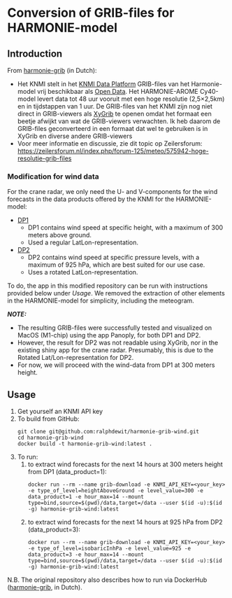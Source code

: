 # Conversion of GRIB-files for HARMONIE-model

## Introduction
From [harmonie-grib](https://github.com/MennoTammens/harmonie-grib) (in Dutch):
- Het KNMI stelt in het [KNMI Data Platform](https://dataplatform.knmi.nl/catalog/index.html) GRIB-files van het Harmonie-model vrij beschikbaar als [Open Data](http://creativecommons.org/publicdomain/mark/1.0/deed.nl). Het HARMONIE-AROME Cy40-model levert data tot 48 uur vooruit met een hoge resolutie (2,5×2,5km) en in tijdstappen van 1 uur.
De GRIB-files van het KNMI zijn nog niet direct in GRIB-viewers als [XyGrib](https://opengribs.org/en/xygrib) te openen omdat het formaat een beetje afwijkt van wat de GRIB-viewers verwachten. Ik heb daarom de GRIB-files geconverteerd in een formaat dat wel te gebruiken is in XyGrib en diverse andere GRIB-viewers
- Voor meer informatie en discussie, zie dit topic op Zeilersforum: https://zeilersforum.nl/index.php/forum-125/meteo/575942-hoge-resolutie-grib-files

### Modification for wind data

For the crane radar, we only need the U- and V-components for the wind forecasts in the data products offered by the KNMI for the HARMONIE-model:
- [DP1](https://www.knmidata.nl/data-services/knmi-producten-overzicht/atmosfeer-modeldata/data-product-1)
  - DP1 contains wind speed at specific height, with a maximum of 300 meters above ground.
  - Used a regular LatLon-representation.
- [DP2](https://www.knmidata.nl/data-services/knmi-producten-overzicht/atmosfeer-modeldata/data-product-2)
  - DP2 contains wind speed at specific pressure levels, with a maximum of 925 hPa, which are best suited for our use case.
  - Uses a rotated LatLon-representation.
  
To do, the app in this modified repository can be run with instructions provided below under *Usage*.
We removed the extraction of other elements in the HARMONIE-model for simplicity, including the meteogram.

**_NOTE:_** 
- The resulting GRIB-files were successfully tested and visualized on MacOS (M1-chip) using the app Panoply, for both DP1 and DP2. 
- However, the result for DP2 was not readable using XyGrib, nor in the existing shiny app for the crane radar. 
Presumably, this is due to the Rotated Lat/Lon-representation for DP2.
- For now, we will proceed with the wind-data from DP1 at 300 meters height.

## Usage

1. Get yourself an KNMI API key
2. To build from GitHub:
    ```
    git clone git@github.com:ralphdewit/harmonie-grib-wind.git
    cd harmonie-grib-wind
    docker build -t harmonie-grib-wind:latest .
    ```
3. To run:
   1. to extract wind forecasts for the next 14 hours at 300 meters height from DP1 (data_product=1):
      ```
      docker run --rm --name grib-download -e KNMI_API_KEY=<your_key> -e type_of_level=heightAboveGround -e level_value=300 -e data_product=1 -e hour_max=14 --mount type=bind,source=$(pwd)/data,target=/data --user $(id -u):$(id -g) harmonie-grib-wind:latest
      ```
   2. to extract wind forecasts for the next 14 hours at 925 hPa from DP2 (data_product=3):
      ```
      docker run --rm --name grib-download -e KNMI_API_KEY=<your_key> -e type_of_level=isobaricInhPa -e level_value=925 -e data_product=3 -e hour_max=14 --mount type=bind,source=$(pwd)/data,target=/data --user $(id -u):$(id -g) harmonie-grib-wind:latest
      ```
    
N.B. The original repository also describes how to run via DockerHub ([harmonie-grib](https://github.com/MennoTammens/harmonie-grib), in Dutch). 